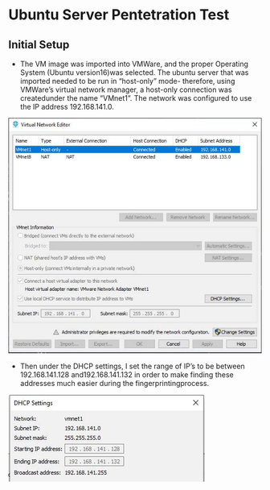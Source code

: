 # Ubuntu Server Pentetration Test

## Initial Setup
- The VM image was imported into VMWare, and the proper Operating System (Ubuntu version16)was selected. The ubuntu server that was imported needed to be run in “host-only” mode- therefore, using VMWare’s virtual network manager, a host-only connection was createdunder the name “VMnet1”. The network was configured to use the IP address 192.168.141.0.

![1](https://github.com/elisims/breachingtheperimeter/raw/main/images/1.jpg)

- Then under the DHCP settings, I set the range of IP’s to be between 192.168.141.128 and192.168.141.132 in order to make finding these addresses much easier during the fingerprintingprocess.

![2](https://github.com/elisims/breachingtheperimeter/raw/main/images/2.jpg)

